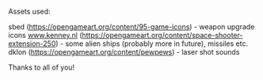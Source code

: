 Assets used:

sbed (https://opengameart.org/content/95-game-icons) - weapon upgrade icons
www.kenney.nl (https://opengameart.org/content/space-shooter-extension-250) - some alien ships (probably more in future), missiles etc.
dklon (https://opengameart.org/content/pewpews) - laser shot sounds

Thanks to all of you!

